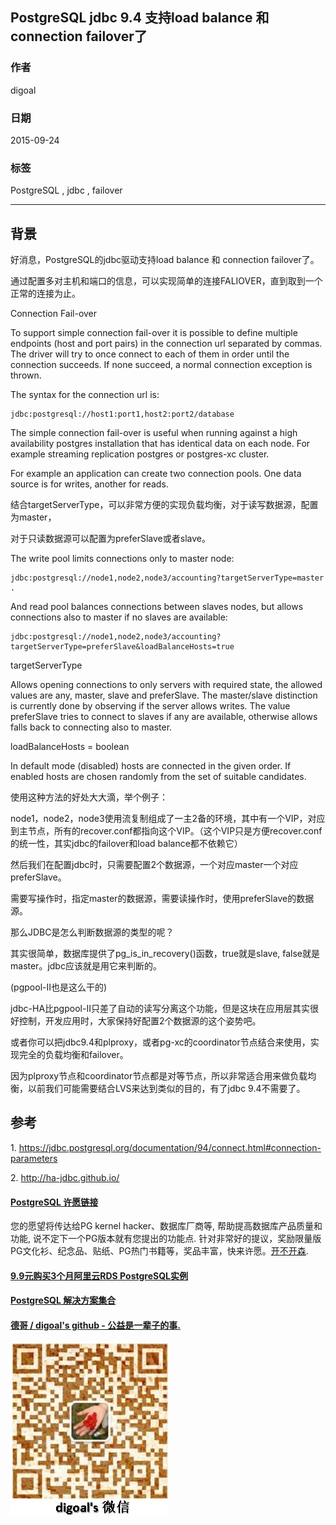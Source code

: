 ## PostgreSQL jdbc 9.4 支持load balance 和 connection failover了  
                                                                                                                     
### 作者                                                                                                    
digoal                                                                                                    
                                                                                                    
### 日期                                                                                                     
2015-09-24                                                                                         
                                                                                                      
### 标签                                                                                                    
PostgreSQL , jdbc , failover            
                                                                                                                
----                                                                                                                
                                                                                                                 
## 背景                                         
好消息，PostgreSQL的jdbc驱动支持load balance 和 connection failover了。  
  
通过配置多对主机和端口的信息，可以实现简单的连接FALIOVER，直到取到一个正常的连接为止。  
  
Connection Fail-over  
  
To support simple connection fail-over it is possible to define multiple endpoints (host and port pairs) in the connection url separated by commas. The driver will try to once connect to each of them in order until the connection succeeds. If none succeed, a normal connection exception is thrown.  
  
The syntax for the connection url is:  
  
```  
jdbc:postgresql://host1:port1,host2:port2/database  
```  
  
The simple connection fail-over is useful when running against a high availability postgres installation that has identical data on each node. For example streaming replication postgres or postgres-xc cluster.  
  
For example an application can create two connection pools. One data source is for writes, another for reads.   
  
结合targetServerType，可以非常方便的实现负载均衡，对于读写数据源，配置为master，  
  
对于只读数据源可以配置为preferSlave或者slave。  
  
The write pool limits connections only to master node:  
  
```  
jdbc:postgresql://node1,node2,node3/accounting?targetServerType=master .   
```  
  
And read pool balances connections between slaves nodes, but allows connections also to master if no slaves are available:  
  
```  
jdbc:postgresql://node1,node2,node3/accounting?targetServerType=preferSlave&loadBalanceHosts=true  
```  
  
targetServerType  
  
Allows opening connections to only servers with required state, the allowed values are any, master, slave and preferSlave. The master/slave distinction is currently done by observing if the server allows writes. The value preferSlave tries to connect to slaves if any are available, otherwise allows falls back to connecting also to master.  
  
loadBalanceHosts = boolean  
  
In default mode (disabled) hosts are connected in the given order. If enabled hosts are chosen randomly from the set of suitable candidates.  
  
使用这种方法的好处大大滴，举个例子：  
  
node1，node2，node3使用流复制组成了一主2备的环境，其中有一个VIP，对应到主节点，所有的recover.conf都指向这个VIP。（这个VIP只是方便recover.conf的统一性，其实jdbc的failover和load balance都不依赖它）  
  
然后我们在配置jdbc时，只需要配置2个数据源，一个对应master一个对应preferSlave。  
  
需要写操作时，指定master的数据源，需要读操作时，使用preferSlave的数据源。  
  
那么JDBC是怎么判断数据源的类型的呢？  
  
其实很简单，数据库提供了pg_is_in_recovery()函数，true就是slave, false就是master。jdbc应该就是用它来判断的。  
  
(pgpool-II也是这么干的)  
  
jdbc-HA比pgpool-II只差了自动的读写分离这个功能，但是这块在应用层其实很好控制，开发应用时，大家保持好配置2个数据源的这个姿势吧。  
  
或者你可以把jdbc9.4和plproxy，或者pg-xc的coordinator节点结合来使用，实现完全的负载均衡和failover。  
  
因为plproxy节点和coordinator节点都是对等节点，所以非常适合用来做负载均衡，以前我们可能需要结合LVS来达到类似的目的，有了jdbc 9.4不需要了。  
  
## 参考  
1\. https://jdbc.postgresql.org/documentation/94/connect.html#connection-parameters  
  
2\. http://ha-jdbc.github.io/  
  
  
  
  
  
  
  
  
  
  
  
  
  
  
  
  
  
  
  
  
  
  
  
  
  
  
  
  
  
  
  
  
  
  
  
  
  
  
  
  
  
  
  
  
  
  
  
  
  
  
  
  
  
  
  
  
  
  
  
  
  
  
  
  
  
  
  
  
  
  
  
  
  
#### [PostgreSQL 许愿链接](https://github.com/digoal/blog/issues/76 "269ac3d1c492e938c0191101c7238216")
您的愿望将传达给PG kernel hacker、数据库厂商等, 帮助提高数据库产品质量和功能, 说不定下一个PG版本就有您提出的功能点. 针对非常好的提议，奖励限量版PG文化衫、纪念品、贴纸、PG热门书籍等，奖品丰富，快来许愿。[开不开森](https://github.com/digoal/blog/issues/76 "269ac3d1c492e938c0191101c7238216").  
  
  
#### [9.9元购买3个月阿里云RDS PostgreSQL实例](https://www.aliyun.com/database/postgresqlactivity "57258f76c37864c6e6d23383d05714ea")
  
  
#### [PostgreSQL 解决方案集合](https://yq.aliyun.com/topic/118 "40cff096e9ed7122c512b35d8561d9c8")
  
  
#### [德哥 / digoal's github - 公益是一辈子的事.](https://github.com/digoal/blog/blob/master/README.md "22709685feb7cab07d30f30387f0a9ae")
  
  
![digoal's wechat](../pic/digoal_weixin.jpg "f7ad92eeba24523fd47a6e1a0e691b59")
  
